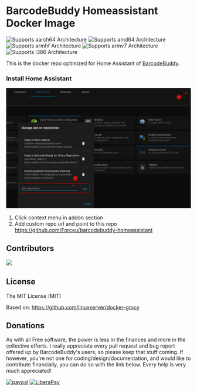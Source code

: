 # BarcodeBuddy Homeassistant Docker Image


![Supports aarch64 Architecture][aarch64-shield]
![Supports amd64 Architecture][amd64-shield]
![Supports armhf Architecture][armhf-shield]
![Supports armv7 Architecture][armv7-shield]
![Supports i386 Architecture][i386-shield]

[aarch64-shield]: https://img.shields.io/badge/aarch64-yes-green.svg
[amd64-shield]: https://img.shields.io/badge/amd64-yes-green.svg
[armhf-shield]: https://img.shields.io/badge/armhf-yes-green.svg
[armv7-shield]: https://img.shields.io/badge/armv7-yes-green.svg
[i386-shield]: https://img.shields.io/badge/i386-yes-green.svg


This is the docker repo optimized for Home Assistant of [BarcodeBuddy](https://github.com/Forceu/barcodebuddy).

### Install Home Assistant

![](images/add-repo-url.png?raw=true)
1. Click context menu in addon section
2. Add custom repo url and point to this repo https://github.com/Forceu/barcodebuddy-homeassistant

## Contributors
<a href="https://github.com/forceu/barcodebuddy-homeassistant/graphs/contributors">
  <img src="https://contributors-img.web.app/image?repo=forceu/barcodebuddy-homeassistant" />
</a>

## License
The MIT License (MIT)

Based on: https://github.com/linuxserver/docker-grocy

## Donations

As with all Free software, the power is less in the finances and more in the collective efforts. I really appreciate every pull request and bug report offered up by BarcodeBuddy's users, so please keep that stuff coming. If however, you're not one for coding/design/documentation, and would like to contribute financially, you can do so with the link below. Every help is very much appreciated!

[![paypal](https://img.shields.io/badge/Donate-PayPal-green.svg)](https://www.paypal.com/cgi-bin/webscr?cmd=_donations&business=donate@bulling.mobi&lc=US&item_name=BarcodeBuddy&no_note=0&cn=&currency_code=EUR&bn=PP-DonationsBF:btn_donateCC_LG.gif:NonHosted) [![LiberaPay](https://img.shields.io/badge/Donate-LiberaPay-green.svg)](https://liberapay.com/MBulling/donate)
